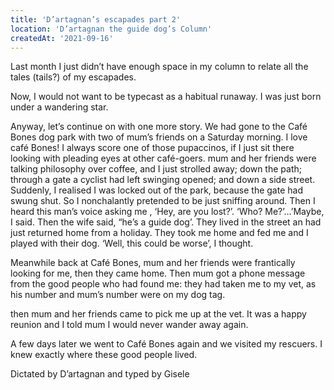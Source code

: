 ```yaml
---
title: 'D’artagnan’s escapades part 2'
location: 'D’artagnan the guide dog’s Column'
createdAt: '2021-09-16'
---
```

Last month I just didn’t have enough space in my column to relate all the tales (tails?) of my escapades.

Now, I would not want to be typecast as a habitual runaway. I was just born under a wandering star.

Anyway, let’s continue on with one more story. We had gone to the Café Bones dog park with two of mum’s friends on a Saturday morning. I love café Bones! I always score one of those pupaccinos, if I just sit there looking with pleading eyes at other café-goers. mum and her friends were talking philosophy over coffee, and I just strolled away; down the path; through a gate a cyclist had left swinging opened; and down a side street. Suddenly, I realised I was locked out of the park, because the gate had swung shut. So I nonchalantly pretended to be just sniffing around. Then I heard this man’s voice asking me , ‘Hey, are you lost?’. ‘Who? Me?’…’Maybe, I said. Then the wife said, “he’s a guide dog’. They lived in the street an had just returned home from a holiday. They took me home and fed me and I played with their dog. ‘Well, this could be worse’, I thought.

Meanwhile back at Café Bones, mum and her friends were frantically looking for me, then they came home. Then mum got a phone message from the good people who had found me: they had taken me to my vet, as his number and mum’s number were on my dog tag.

then mum and her friends came to pick me up at the vet. It was a happy reunion and I told mum I would never wander away again.

A few days later we went to Café Bones again and we visited my rescuers. I knew exactly where these good people lived.

Dictated by D’artagnan and typed by Gisele

